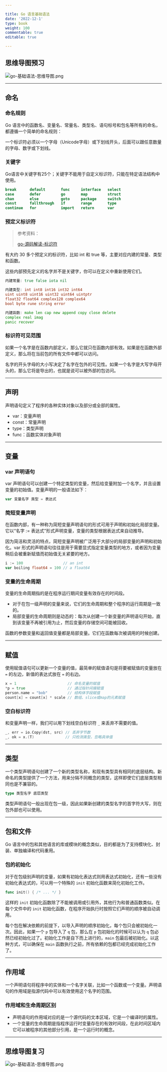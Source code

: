 ```yaml
---

title: Go 语言基础语法
date: '2022-12-1'
type: book
weight: 100
commentable: true
editable: true

---
```


## 思维导图预习

![go-基础语法-思维导图.png](https://cnymw.github.io/GolangStudy/docs/go-基础语法/go-基础语法-思维导图.png)

---

## 命名

### 命名规则

Go 语言中的函数名、变量名、常量名、类型名、语句标号和包名等所有的命名，都遵循一个简单的命名规则：

一个标识符必须以一个字母（Unicode字母）或下划线开头，后面可以跟任意数量的字母、数字或下划线。

### 关键字

Go语言中关键字有25个；关键字不能用于自定义标识符，只能在特定语法结构中使用。

```go
break      default       func     interface   select
case       defer         go       map         struct
chan       else          goto     package     switch
const      fallthrough   if       range       type
continue   for           import   return      var
```

### 预定义标识符

> 参考资料：
>
> [go-源码解读-标识符](https://golangstudy.tech/course/golang/go-源码解读-标识符/)

有大约 30 多个预定义的标识符，比如 int 和 true 等，主要对应内建的常量、类型和函数。

这些内部预先定义的名字并不是关键字，你可以在定义中重新使用它们。

```go
内建常量: true false iota nil

内建类型: int int8 int16 int32 int64
uint uint8 uint16 uint32 uint64 uintptr
float32 float64 complex128 complex64
bool byte rune string error

内建函数: make len cap new append copy close delete
complex real imag
panic recover
```

### 标识符可见范围

如果一个名字是在函数内部定义，那么它就只在函数内部有效。如果是在函数外部定义，那么将在当前包的所有文件中都可以访问。

名字的开头字母的大小写决定了名字在包外的可见性。如果一个名字是大写字母开头的，那么它将是导出的，也就是说可以被外部的包访问。

---

## 声明

声明语句定义了程序的各种实体对象以及部分或全部的属性。

- var：变量声明
- const：常量声明
- type：类型声明
- func：函数实体对象声明

---

## 变量

### var 声明语句

var 声明语句可以创建一个特定类型的变量，然后给变量附加一个名字，并且设置变量的初始值。变量声明的一般语法如下：

```go
var 变量名字 类型 = 表达式
```

### 简短变量声明

在函数内部，有一种称为简短变量声明语句的形式可用于声明和初始化局部变量。它以“名字 := 表达式”形式声明变量，变量的类型根据表达式来自动推导。

因为简洁和灵活的特点，简短变量声明被广泛用于大部分的局部变量的声明和初始化。var 形式的声明语句往往是用于需要显式指定变量类型的地方，或者因为变量稍后会被重新赋值而初始值无关紧要的地方。

```go
i := 100                  // an int
var boiling float64 = 100 // a float64
```

### 变量的生命周期

变量的生命周期指的是在程序运行期间变量有效存在的时间段。

- 对于在包一级声明的变量来说，它们的生命周期和整个程序的运行周期是一致的。
- 局部变量的生命周期则是动态的：每次从创建一个新变量的声明语句开始，直到该变量不再被引用为止，然后变量的存储空间可能被回收。

函数的参数变量和返回值变量都是局部变量。它们在函数每次被调用的时候创建。

---

## 赋值

使用赋值语句可以更新一个变量的值，最简单的赋值语句是将要被赋值的变量放在 `=` 的左边，新值的表达式放在 `=` 的右边。

```go
x = 1                       // 命名变量的赋值
*p = true                   // 通过指针间接赋值
person.name = "bob"         // 结构体字段赋值
count[x] = count[x] * scale // 数组、slice或map的元素赋值
```

### 空白标识符

和变量声明一样，我们可以用下划线空白标识符 `_` 来丢弃不需要的值。

```go
_, err = io.Copy(dst, src) // 丢弃字节数
_, ok = x.(T)              // 只检测类型，忽略具体值
```

---

## 类型

一个类型声明语句创建了一个新的类型名称，和现有类型具有相同的底层结构。新命名的类型提供了一个方法，用来分隔不同概念的类型，这样即使它们底层类型相同也是不兼容的。

```go
type 类型名字 底层类型
```

类型声明语句一般出现在包一级，因此如果新创建的类型名字的首字符大写，则在包外部也可以使用。

---

## 包和文件

Go 语言中的包和其他语言的库或模块的概念类似，目的都是为了支持模块化、封装、单独编译和代码重用。

### 包的初始化

对于在包级别声明的变量，如果有初始化表达式则用表达式初始化，还有一些没有初始化表达式的，可以用一个特殊的 `init` 初始化函数来简化初始化工作。

```go
func init() { /* ... */ }
```

这样的 `init` 初始化函数除了不能被调用或引用外，其他行为和普通函数类似。在每个文件中的 `init` 初始化函数，在程序开始执行时按照它们声明的顺序被自动调用。

每个包在解决依赖的前提下，以导入声明的顺序初始化，每个包只会被初始化一次。因此，如果一个 `p` 包导入了 `q` 包，那么在 `p` 包初始化的时候可以认为 `q` 包必然已经初始化过了。初始化工作是自下而上进行的，`main` 包最后被初始化。以这种方式，可以确保在 `main` 函数执行之前，所有依赖的包都已经完成初始化工作了。

---

## 作用域

一个声明语句将程序中的实体和一个名字关联，比如一个函数或一个变量。声明语句的作用域是指源代码中可以有效使用这个名字的范围。

### 作用域和生命周期区别

- 声明语句的作用域对应的是一个源代码的文本区域，它是一个编译时的属性。
- 一个变量的生命周期是指程序运行时变量存在的有效时间段，在此时间区域内它可以被程序的其他部分引用，是一个运行时的概念。

---

## 思维导图复习

![go-基础语法-思维导图.png](https://cnymw.github.io/GolangStudy/docs/go-基础语法/go-基础语法-思维导图.png)